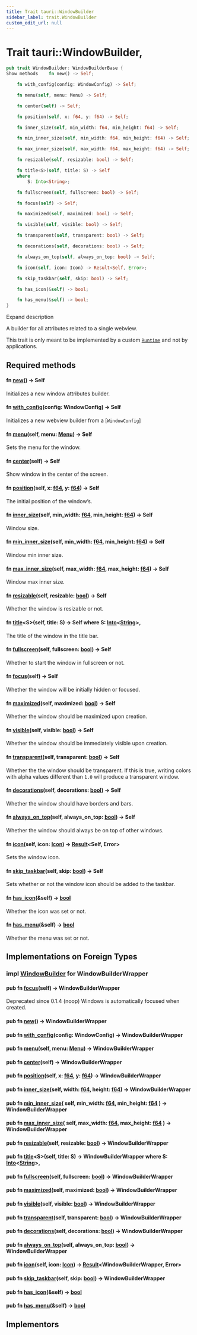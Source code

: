 ```yaml
---
title: Trait tauri::WindowBuilder
sidebar_label: trait.WindowBuilder
custom_edit_url: null
---
```


  # Trait tauri::WindowBuilder,

```rs
pub trait WindowBuilder: WindowBuilderBase {
Show methods    fn new() -> Self;

    fn with_config(config: WindowConfig) -> Self;

    fn menu(self, menu: Menu) -> Self;

    fn center(self) -> Self;

    fn position(self, x: f64, y: f64) -> Self;

    fn inner_size(self, min_width: f64, min_height: f64) -> Self;

    fn min_inner_size(self, min_width: f64, min_height: f64) -> Self;

    fn max_inner_size(self, max_width: f64, max_height: f64) -> Self;

    fn resizable(self, resizable: bool) -> Self;

    fn title<S>(self, title: S) -> Self
    where
        S: Into<String>;

    fn fullscreen(self, fullscreen: bool) -> Self;

    fn focus(self) -> Self;

    fn maximized(self, maximized: bool) -> Self;

    fn visible(self, visible: bool) -> Self;

    fn transparent(self, transparent: bool) -> Self;

    fn decorations(self, decorations: bool) -> Self;

    fn always_on_top(self, always_on_top: bool) -> Self;

    fn icon(self, icon: Icon) -> Result<Self, Error>;

    fn skip_taskbar(self, skip: bool) -> Self;

    fn has_icon(&self) -> bool;

    fn has_menu(&self) -> bool;
}
```

Expand description

A builder for all attributes related to a single webview.

This trait is only meant to be implemented by a custom [`Runtime`](/docs/api/rust/tauri/trait.Runtime) and not by applications.

## Required methods

#### fn [new](/docs/api/rust/tauri/about:blank#tymethod.new)() -> Self

Initializes a new window attributes builder.

#### fn [with_config](/docs/api/rust/tauri/about:blank#tymethod.with_config)(config: WindowConfig) -> Self

Initializes a new webview builder from a \[`WindowConfig`]

#### fn [menu](/docs/api/rust/tauri/about:blank#tymethod.menu)(self, menu: [Menu](/docs/api/rust/tauri/struct.Menu "struct tauri::Menu")) -> Self

Sets the menu for the window.

#### fn [center](/docs/api/rust/tauri/about:blank#tymethod.center)(self) -> Self

Show window in the center of the screen.

#### fn [position](/docs/api/rust/tauri/about:blank#tymethod.position)(self, x: [f64](https://doc.rust-lang.org/1.54.0/std/primitive.f64.html), y: [f64](https://doc.rust-lang.org/1.54.0/std/primitive.f64.html)) -> Self

The initial position of the window’s.

#### fn [inner_size](/docs/api/rust/tauri/about:blank#tymethod.inner_size)(self, min_width: [f64](https://doc.rust-lang.org/1.54.0/std/primitive.f64.html), min_height: [f64](https://doc.rust-lang.org/1.54.0/std/primitive.f64.html)) -> Self

Window size.

#### fn [min_inner_size](/docs/api/rust/tauri/about:blank#tymethod.min_inner_size)(self, min_width: [f64](https://doc.rust-lang.org/1.54.0/std/primitive.f64.html), min_height: [f64](https://doc.rust-lang.org/1.54.0/std/primitive.f64.html)) -> Self

Window min inner size.

#### fn [max_inner_size](/docs/api/rust/tauri/about:blank#tymethod.max_inner_size)(self, max_width: [f64](https://doc.rust-lang.org/1.54.0/std/primitive.f64.html), max_height: [f64](https://doc.rust-lang.org/1.54.0/std/primitive.f64.html)) -> Self

Window max inner size.

#### fn [resizable](/docs/api/rust/tauri/about:blank#tymethod.resizable)(self, resizable: [bool](https://doc.rust-lang.org/1.54.0/std/primitive.bool.html)) -> Self

Whether the window is resizable or not.

#### fn [title](/docs/api/rust/tauri/about:blank#tymethod.title)&lt;S>(self, title: S) -> Self where S: [Into](https://doc.rust-lang.org/1.54.0/core/convert/trait.Into.html "trait core::convert::Into")&lt;[String](https://doc.rust-lang.org/1.54.0/alloc/string/struct.String.html "struct alloc::string::String")>,

The title of the window in the title bar.

#### fn [fullscreen](/docs/api/rust/tauri/about:blank#tymethod.fullscreen)(self, fullscreen: [bool](https://doc.rust-lang.org/1.54.0/std/primitive.bool.html)) -> Self

Whether to start the window in fullscreen or not.

#### fn [focus](/docs/api/rust/tauri/about:blank#tymethod.focus)(self) -> Self

Whether the window will be initially hidden or focused.

#### fn [maximized](/docs/api/rust/tauri/about:blank#tymethod.maximized)(self, maximized: [bool](https://doc.rust-lang.org/1.54.0/std/primitive.bool.html)) -> Self

Whether the window should be maximized upon creation.

#### fn [visible](/docs/api/rust/tauri/about:blank#tymethod.visible)(self, visible: [bool](https://doc.rust-lang.org/1.54.0/std/primitive.bool.html)) -> Self

Whether the window should be immediately visible upon creation.

#### fn [transparent](/docs/api/rust/tauri/about:blank#tymethod.transparent)(self, transparent: [bool](https://doc.rust-lang.org/1.54.0/std/primitive.bool.html)) -> Self

Whether the the window should be transparent. If this is true, writing colors with alpha values different than `1.0` will produce a transparent window.

#### fn [decorations](/docs/api/rust/tauri/about:blank#tymethod.decorations)(self, decorations: [bool](https://doc.rust-lang.org/1.54.0/std/primitive.bool.html)) -> Self

Whether the window should have borders and bars.

#### fn [always_on_top](/docs/api/rust/tauri/about:blank#tymethod.always_on_top)(self, always_on_top: [bool](https://doc.rust-lang.org/1.54.0/std/primitive.bool.html)) -> Self

Whether the window should always be on top of other windows.

#### fn [icon](/docs/api/rust/tauri/about:blank#tymethod.icon)(self, icon: [Icon](/docs/api/rust/tauri/enum.Icon "enum tauri::Icon")) -> [Result](https://doc.rust-lang.org/1.54.0/core/result/enum.Result.html "enum core::result::Result")&lt;Self, Error>

Sets the window icon.

#### fn [skip_taskbar](/docs/api/rust/tauri/about:blank#tymethod.skip_taskbar)(self, skip: [bool](https://doc.rust-lang.org/1.54.0/std/primitive.bool.html)) -> Self

Sets whether or not the window icon should be added to the taskbar.

#### fn [has_icon](/docs/api/rust/tauri/about:blank#tymethod.has_icon)(&self) -> [bool](https://doc.rust-lang.org/1.54.0/std/primitive.bool.html)

Whether the icon was set or not.

#### fn [has_menu](/docs/api/rust/tauri/about:blank#tymethod.has_menu)(&self) -> [bool](https://doc.rust-lang.org/1.54.0/std/primitive.bool.html)

Whether the menu was set or not.

## Implementations on Foreign Types

### impl [WindowBuilder](/docs/api/rust/tauri/trait.WindowBuilder "trait tauri::WindowBuilder") for WindowBuilderWrapper

#### pub fn [focus](/docs/api/rust/tauri/about:blank#tymethod.focus)(self) -> WindowBuilderWrapper

Deprecated since 0.1.4 (noop) Windows is automatically focused when created.

#### pub fn [new](/docs/api/rust/tauri/about:blank#tymethod.new)() -> WindowBuilderWrapper

#### pub fn [with_config](/docs/api/rust/tauri/about:blank#tymethod.with_config)(config: WindowConfig) -> WindowBuilderWrapper

#### pub fn [menu](/docs/api/rust/tauri/about:blank#tymethod.menu)(self, menu: [Menu](/docs/api/rust/tauri/struct.Menu "struct tauri::Menu")) -> WindowBuilderWrapper

#### pub fn [center](/docs/api/rust/tauri/about:blank#tymethod.center)(self) -> WindowBuilderWrapper

#### pub fn [position](/docs/api/rust/tauri/about:blank#tymethod.position)(self, x: [f64](https://doc.rust-lang.org/1.54.0/std/primitive.f64.html), y: [f64](https://doc.rust-lang.org/1.54.0/std/primitive.f64.html)) -> WindowBuilderWrapper

#### pub fn [inner_size](/docs/api/rust/tauri/about:blank#tymethod.inner_size)(self, width: [f64](https://doc.rust-lang.org/1.54.0/std/primitive.f64.html), height: [f64](https://doc.rust-lang.org/1.54.0/std/primitive.f64.html)) -> WindowBuilderWrapper

#### pub fn [min_inner_size](/docs/api/rust/tauri/about:blank#tymethod.min_inner_size)( self, min_width: [f64](https://doc.rust-lang.org/1.54.0/std/primitive.f64.html), min_height: [f64](https://doc.rust-lang.org/1.54.0/std/primitive.f64.html) ) -> WindowBuilderWrapper

#### pub fn [max_inner_size](/docs/api/rust/tauri/about:blank#tymethod.max_inner_size)( self, max_width: [f64](https://doc.rust-lang.org/1.54.0/std/primitive.f64.html), max_height: [f64](https://doc.rust-lang.org/1.54.0/std/primitive.f64.html) ) -> WindowBuilderWrapper

#### pub fn [resizable](/docs/api/rust/tauri/about:blank#tymethod.resizable)(self, resizable: [bool](https://doc.rust-lang.org/1.54.0/std/primitive.bool.html)) -> WindowBuilderWrapper

#### pub fn [title](/docs/api/rust/tauri/about:blank#tymethod.title)&lt;S>(self, title: S) -> WindowBuilderWrapper where S: [Into](https://doc.rust-lang.org/1.54.0/core/convert/trait.Into.html "trait core::convert::Into")&lt;[String](https://doc.rust-lang.org/1.54.0/alloc/string/struct.String.html "struct alloc::string::String")>,

#### pub fn [fullscreen](/docs/api/rust/tauri/about:blank#tymethod.fullscreen)(self, fullscreen: [bool](https://doc.rust-lang.org/1.54.0/std/primitive.bool.html)) -> WindowBuilderWrapper

#### pub fn [maximized](/docs/api/rust/tauri/about:blank#tymethod.maximized)(self, maximized: [bool](https://doc.rust-lang.org/1.54.0/std/primitive.bool.html)) -> WindowBuilderWrapper

#### pub fn [visible](/docs/api/rust/tauri/about:blank#tymethod.visible)(self, visible: [bool](https://doc.rust-lang.org/1.54.0/std/primitive.bool.html)) -> WindowBuilderWrapper

#### pub fn [transparent](/docs/api/rust/tauri/about:blank#tymethod.transparent)(self, transparent: [bool](https://doc.rust-lang.org/1.54.0/std/primitive.bool.html)) -> WindowBuilderWrapper

#### pub fn [decorations](/docs/api/rust/tauri/about:blank#tymethod.decorations)(self, decorations: [bool](https://doc.rust-lang.org/1.54.0/std/primitive.bool.html)) -> WindowBuilderWrapper

#### pub fn [always_on_top](/docs/api/rust/tauri/about:blank#tymethod.always_on_top)(self, always_on_top: [bool](https://doc.rust-lang.org/1.54.0/std/primitive.bool.html)) -> WindowBuilderWrapper

#### pub fn [icon](/docs/api/rust/tauri/about:blank#tymethod.icon)(self, icon: [Icon](/docs/api/rust/tauri/enum.Icon "enum tauri::Icon")) -> [Result](https://doc.rust-lang.org/1.54.0/core/result/enum.Result.html "enum core::result::Result")&lt;WindowBuilderWrapper, Error>

#### pub fn [skip_taskbar](/docs/api/rust/tauri/about:blank#tymethod.skip_taskbar)(self, skip: [bool](https://doc.rust-lang.org/1.54.0/std/primitive.bool.html)) -> WindowBuilderWrapper

#### pub fn [has_icon](/docs/api/rust/tauri/about:blank#tymethod.has_icon)(&self) -> [bool](https://doc.rust-lang.org/1.54.0/std/primitive.bool.html)

#### pub fn [has_menu](/docs/api/rust/tauri/about:blank#tymethod.has_menu)(&self) -> [bool](https://doc.rust-lang.org/1.54.0/std/primitive.bool.html)

## Implementors
  